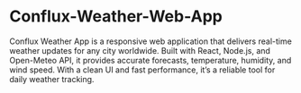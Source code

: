 # Conflux-Weather-Web-App
Conflux Weather App is a responsive web application that delivers real-time weather updates for any city worldwide. Built with React, Node.js, and Open-Meteo API, it provides accurate forecasts, temperature, humidity, and wind speed. With a clean UI and fast performance, it’s a reliable tool for daily weather tracking.
